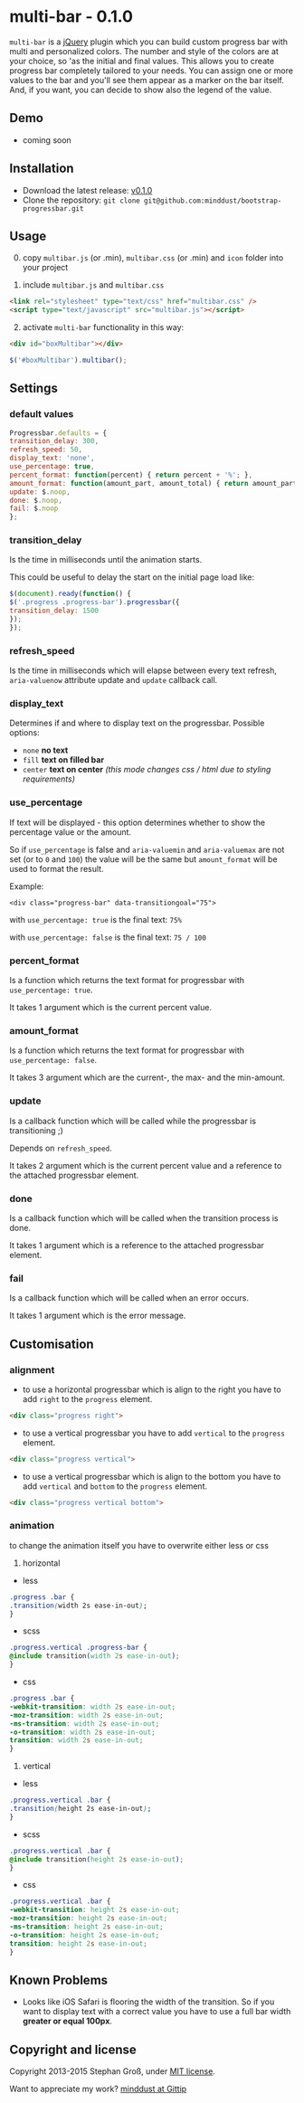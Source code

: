 # multi-bar - 0.1.0

`multi-bar` is a [jQuery](http://jquery.com) plugin which you can build custom progress bar with multi and personalized colors. The number and style of the colors are at your choice, so 'as the initial and final values. This allows you to create progress bar completely tailored to your needs. You can assign one or more values to the bar and you'll see them appear as a marker on the bar itself. And, if you want, you can decide to show also the legend of the value.


## Demo

* coming soon


## Installation

* Download the latest release: [v0.1.0](https://github.com/minddust/bootstrap-progressbar/archive/v0.9.0.zip)
* Clone the repository: `git clone git@github.com:minddust/bootstrap-progressbar.git`


## Usage

0. copy `multibar.js` (or .min), `multibar.css` (or .min) and `icon` folder into your project

1. include `multibar.js` and `multibar.css`

```html
<link rel="stylesheet" type="text/css" href="multibar.css" />
<script type="text/javascript" src="multibar.js"></script>
```

2. activate `multi-bar` functionality in this way:

```html
<div id="boxMultibar"></div>
```
```javascript
$('#boxMultibar').multibar();
```

## Settings

### default values

```javascript
Progressbar.defaults = {
transition_delay: 300,
refresh_speed: 50,
display_text: 'none',
use_percentage: true,
percent_format: function(percent) { return percent + '%'; },
amount_format: function(amount_part, amount_total) { return amount_part + ' / ' + amount_total; },
update: $.noop,
done: $.noop,
fail: $.noop
};
```

### transition_delay

Is the time in milliseconds until the animation starts.

This could be useful to delay the start on the initial page load like:

```javascript
$(document).ready(function() {
$('.progress .progress-bar').progressbar({
transition_delay: 1500
});
});
```

### refresh_speed

Is the time in milliseconds which will elapse between every text refresh, `aria-valuenow` attribute update and `update` callback call.

### display_text

Determines if and where to display text on the progressbar. Possible options:

* `none` __no text__
* `fill` __text on filled bar__
* `center` __text on center__ *(this mode changes css / html due to styling requirements)*

### use_percentage

If text will be displayed - this option determines whether to show the percentage value or the amount.

So if `use_percentage` is false and `aria-valuemin` and `aria-valuemax` are not set (or to `0` and `100`) the value will be the same but `amount_format` will be used to format the result.

Example:

`<div class="progress-bar" data-transitiongoal="75">`

with `use_percentage: true` is the final text: `75%`

with `use_percentage: false` is the final text: `75 / 100`

### percent_format

Is a function which returns the text format for progressbar with `use_percentage: true`.

It takes 1 argument which is the current percent value.

### amount_format

Is a function which returns the text format for progressbar with `use_percentage: false`.

It takes 3 argument which are the current-, the max- and the min-amount.

### update

Is a callback function which will be called while the progressbar is transitioning ;)

Depends on `refresh_speed`.

It takes 2 argument which is the current percent value and a reference to the attached progressbar element.

### done

Is a callback function which will be called when the transition process is done.

It takes 1 argument which is a reference to the attached progressbar element.

### fail

Is a callback function which will be called when an error occurs.

It takes 1 argument which is the error message.


## Customisation

### alignment
* to use a horizontal progressbar which is align to the right you have to add `right` to the `progress` element.

```html
<div class="progress right">
```
* to use a vertical progressbar you have to add `vertical` to the `progress` element.

```html
<div class="progress vertical">
```
* to use a vertical progressbar which is align to the bottom you have to add `vertical` and `bottom` to the `progress` element.

```html
<div class="progress vertical bottom">
```

### animation

to change the animation itself you have to overwrite either less or css

1. horizontal
* less

```css
.progress .bar {
.transition(width 2s ease-in-out);
}
```
* scss

```css
.progress.vertical .progress-bar {
@include transition(width 2s ease-in-out);
}
```
* css

```css
.progress .bar {
-webkit-transition: width 2s ease-in-out;
-moz-transition: width 2s ease-in-out;
-ms-transition: width 2s ease-in-out;
-o-transition: width 2s ease-in-out;
transition: width 2s ease-in-out;
}
```

1. vertical
* less

```css
.progress.vertical .bar {
.transition(height 2s ease-in-out);
}
```
* scss

```css
.progress.vertical .bar {
@include transition(height 2s ease-in-out);
}
```
* css

```css
.progress.vertical .bar {
-webkit-transition: height 2s ease-in-out;
-moz-transition: height 2s ease-in-out;
-ms-transition: height 2s ease-in-out;
-o-transition: height 2s ease-in-out;
transition: height 2s ease-in-out;
}
```

## Known Problems

* Looks like iOS Safari is flooring the width of the transition. So if you want to display text with a correct value you have to use a full bar width **greater or equal 100px**.

## Copyright and license

Copyright 2013-2015 Stephan Groß, under [MIT license](https://github.com/minddust/bootstrap-progressbar/blob/master/LICENSE).

Want to appreciate my work? [minddust at Gittip](https://www.gittip.com/minddust/)